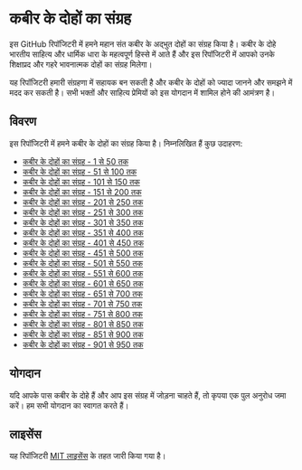 # कबीर के दोहों का संग्रह

इस GitHub रिपॉजिटरी में हमने महान संत कबीर के अद्भुत दोहों का संग्रह किया है। कबीर के दोहे भारतीय साहित्य और धार्मिक धारा के महत्वपूर्ण हिस्से में आते हैं और इस रिपॉजिटरी में आपको उनके शिक्षाप्रद और गहरे भावनात्मक दोहों का संग्रह मिलेगा।

यह रिपॉजिटरी हमारी संग्रहणा में सहायक बन सकती है और कबीर के दोहों को ज्यादा जानने और समझने में मदद कर सकती है। सभी भक्तों और साहित्य प्रेमियों को इस योगदान में शामिल होने की आमंत्रण है।

## विवरण

इस रिपॉजिटरी में हमने कबीर के दोहों का संग्रह किया है। निम्नलिखित हैं कुछ उदाहरण:

-   [कबीर के दोहों का संग्रह - 1 से 50 तक](collection-01-to-50.md)
-   [कबीर के दोहों का संग्रह - 51 से 100 तक](collection-51-to-100.md)
-   [कबीर के दोहों का संग्रह - 101 से 150 तक](collection-101-to-150.md)
-   [कबीर के दोहों का संग्रह - 151 से 200 तक](collection-151-to-200.md)
-   [कबीर के दोहों का संग्रह - 201 से 250 तक](collection-201-to-250.md)
-   [कबीर के दोहों का संग्रह - 251 से 300 तक](collection-251-to-300.md)
-   [कबीर के दोहों का संग्रह - 301 से 350 तक](collection-301-to-350.md)
-   [कबीर के दोहों का संग्रह - 351 से 400 तक](collection-351-to-400.md)
-   [कबीर के दोहों का संग्रह - 401 से 450 तक](collection-401-to-450.md)
-   [कबीर के दोहों का संग्रह - 451 से 500 तक](collection-451-to-500.md)
-   [कबीर के दोहों का संग्रह - 501 से 550 तक](collection-501-to-550.md)
-   [कबीर के दोहों का संग्रह - 551 से 600 तक](collection-551-to-600.md)
-   [कबीर के दोहों का संग्रह - 601 से 650 तक](collection-601-to-650.md)
-   [कबीर के दोहों का संग्रह - 651 से 700 तक](collection-651-to-700.md)
-   [कबीर के दोहों का संग्रह - 701 से 750 तक](collection-701-to-750.md)
-   [कबीर के दोहों का संग्रह - 751 से 800 तक](collection-751-to-800.md)
-   [कबीर के दोहों का संग्रह - 801 से 850 तक](collection-801-to-850.md)
-   [कबीर के दोहों का संग्रह - 851 से 900 तक](collection-851-to-900.md)
-   [कबीर के दोहों का संग्रह - 901 से 950 तक](collection-901-to-950.md)

## योगदान

यदि आपके पास कबीर के दोहे हैं और आप इस संग्रह में जोड़ना चाहते हैं, तो कृपया एक पुल अनुरोध जमा करें। हम सभी योगदान का स्वागत करते हैं।

## लाइसेंस

यह रिपॉजिटरी [MIT लाइसेंस](LICENSE) के तहत जारी किया गया है।
